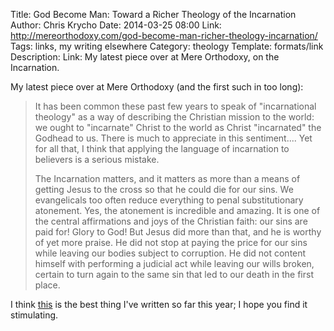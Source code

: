 Title: God Become Man: Toward a Richer Theology of the Incarnation
Author: Chris Krycho
Date: 2014-03-25 08:00
Link: http://mereorthodoxy.com/god-become-man-richer-theology-incarnation/
Tags: links, my writing elsewhere
Category: theology
Template: formats/link
Description: Link: My latest piece over at Mere Orthodoxy, on the Incarnation.

My latest piece over at Mere Orthodoxy (and the first such in too long):

> It has been common these past few years to speak of "incarnational theology"
> as a way of describing the Christian mission to the world: we ought to
> "incarnate" Christ to the world as Christ "incarnated" the Godhead to us.
> There is much to appreciate in this sentiment.... Yet for all that, I think
> that applying the language of incarnation to believers is a serious mistake.
>
> The Incarnation matters, and it matters as more than a means of getting Jesus
> to the cross so that he could die for our sins. We evangelicals too often
> reduce everything to penal substitutionary atonement. Yes, the atonement is
> incredible and amazing. It is one of the central affirmations and joys of the
> Christian faith: our sins are paid for! Glory to God! But Jesus did more than
> that, and he is worthy of yet more praise. He did not stop at paying the price
> for our sins while leaving our bodies subject to corruption. He did not
> content himself with performing a judicial act while leaving our wills broken,
> certain to turn again to the same sin that led to our death in the first
> place.

I think [this][link] is the best thing I've written so far this year; I hope you
find it stimulating.

[link]: http://mereorthodoxy.com/god-become-man-richer-theology-incarnation/